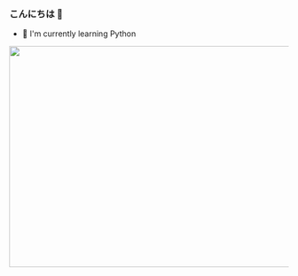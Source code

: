 ### こんにちは 👋

- 🌱 I'm currently learning Python


<img src="https://cutewallpaper.org/28/cyberpunk-gif-wallpaper/virtuaverse-cyberpunk-and-pixels-cool-pixel-art-desktop-wallpaper-art-pixel-art.gif" width="1000" height="400" />
